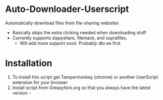 # Auto-Downloader-Userscript
Automatically download files from file-sharing websites

- Basically skips the extra clicking needed when downloading stuff
- Currently supports zippyshare, filemack, and suprafiles.
  - Will add more support soon. Probably dbr.ee first


# Installation
1. To install this script get Tampermonkey (chrome) or another UserScript extension for your broswer
2. Install script from Greasyfork.org so that you always have the latest version -
